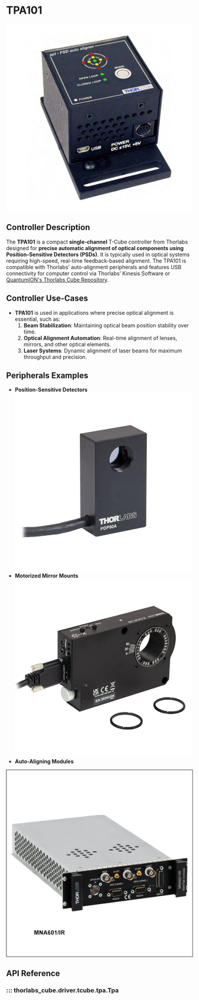 # **TPA101**

![An image of a TPA101 PSD Auto-Aligner](images/tpa101.jpg)

## Controller Description
The **TPA101** is a compact **single-channel** T-Cube controller from Thorlabs designed for **precise automatic alignment of optical components using Position-Sensitive Detectors (PSDs)**. It is typically used in optical systems requiring high-speed, real-time feedback-based alignment. The TPA101 is compatible with Thorlabs’ auto-alignment peripherals and features USB connectivity for computer control via Thorlabs’ Kinesis Software or [QuantumION's Thorlabs Cube Repository](https://github.com/quantumion/thorlabs_cube).

## Controller Use-Cases
* **TPA101** is used in applications where precise optical alignment is essential, such as:
	1.	**Beam Stabilization**: Maintaining optical beam position stability over time.
	2.	**Optical Alignment Automation**: Real-time alignment of lenses, mirrors, and other optical elements.
	3.	**Laser Systems**: Dynamic alignment of laser beams for maximum throughput and precision.

## Peripherals Examples
* **Position-Sensitive Detectors**
![An image of a Thorlabs PDP90A Position-Sensitive Detector](images/pdp90a.jpg)
* **Motorized Mirror Mounts**
![An image of a Thorlabs K10CR1/M Motorized Mirror Mount](images/motorizedMirrorMount.jpg)
* **Auto-Aligning Modules**

![An image of a Thorlabs AutoAlign100 Stage](images/autoalign100.jpg)

## **API Reference**
### ::: thorlabs_cube.driver.tcube.tpa.Tpa
